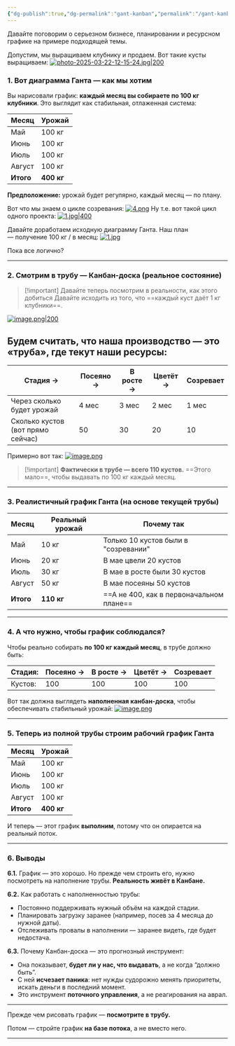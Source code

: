 ```yaml
---
{"dg-publish":true,"dg-permalink":"gant-kanban","permalink":"/gant-kanban/"}
---
```




Давайте поговорим о серьезном бизнесе, планировании и ресурсном графике на примере подходящей темы. 

Допустим, мы выращиваем клубнику и продаем. Вот такие кусты выращиваем:
[![photo-2025-03-22-12-15-24.jpg|200](https://i.postimg.cc/TwBPYVrg/photo-2025-03-22-12-15-24.jpg)](https://postimg.cc/ftjs80qR)

### 1. Вот диаграмма Ганта — как мы хотим

Вы нарисовали график: **каждый месяц вы собираете по 100 кг клубники**. Это выглядит как стабильная, отлаженная система:


| Месяц     | Урожай     |
| --------- | ---------- |
| Май       | 100 кг     |
| Июнь      | 100 кг     |
| Июль      | 100 кг     |
| Август    | 100 кг     |
| **Итого** | **400 кг** |

**Предположение:** урожай будет регулярно, каждый месяц — по плану.


Вот что мы знаем о цикле созревания:
[![4.png](https://i.postimg.cc/L56Jnt5s/4.png)](https://postimg.cc/2bMktB4p)
Ну т.е. вот такой цикл одного проекта:
[![1.jpg|400](https://i.postimg.cc/x1ScmVc7/1.jpg)](https://postimg.cc/fJBz4F7j)

Давайте доработаем исходную диаграмму Ганта. Наш план — получение 100 кг / в месяц:
[![1.jpg](https://i.postimg.cc/j5kXXQ9D/1.jpg)](https://postimg.cc/ZBppY3Jm)

Пока все логично?

---

### 2. Смотрим в трубу — Канбан-доска (реальное состояние)


> [!important] Давайте теперь посмотрим в реальности, как этого добиться
> Давайте исходить из того, что ==каждый куст даёт 1 кг клубники==. 


[![image.png|200](https://i.postimg.cc/2jvXCgBy/image.png)](https://postimg.cc/c6xcm9hG)

## Будем считать, что наша производство — это «труба», где текут наши ресурсы:

| Стадия →                          | Посеяно → | В росте → | Цветёт → | Созревает |
| --------------------------------- | --------- | --------- | -------- | --------- |
| Через сколько будет урожай        | 4 мес     | 3 мес     | 2 мес    | 1 мес     |
| Сколько кустов (вот прямо сейчас) | 50        | 30        | 20       | 10        |

Примерно вот так:
[![image.png](https://i.postimg.cc/RZ4M7jHb/image.png)](https://postimg.cc/0bXRxXZp)

> [!important] **Фактически в трубе — всего 110 кустов.** 
> ==Этого мало==, чтобы выдавать по 100 кг каждый месяц.



---

### 3. Реалистичный график Ганта (на основе текущей трубы)

| Месяц     | Реальный урожай | Почему так                               |
| --------- | --------------- | ---------------------------------------- |
| Май       | 10 кг           | Только 10 кустов были в "созревании"     |
| Июнь      | 20 кг           | В мае цвели 20 кустов                    |
| Июль      | 30 кг           | В мае в росте были 30 кустов             |
| Август    | 50 кг           | В мае посеяны 50 кустов                  |
| **Итого** | **110 кг**      | ==А не 400, как в первоначальном плане== |

---

### 4. А что нужно, чтобы график соблюдался?

Чтобы реально собирать **по 100 кг каждый месяц**, в трубе должно быть:


| Стадия: | Посеяно → | В росте → | Цветёт → | Созревает |
| ------- | --------- | --------- | -------- | --------- |
| Кустов: | 100       | 100       | 100      | 100       |


Вот так должна выглядеть **наполненная канбан-доска**, чтобы обеспечивать стабильный урожай:
[![image.png](https://i.postimg.cc/VNZjxyQK/image.png)](https://postimg.cc/HJ5cMhLM)

---

### 5. Теперь из полной трубы строим рабочий график Ганта

| Месяц     | Урожай |
|-----------|--------|
| Май       | 100 кг |
| Июнь      | 100 кг |
| Июль      | 100 кг |
| Август    | 100 кг |
| **Итого** | **400 кг** |

И теперь — этот график **выполним**, потому что он опирается на реальный поток.

---

### 6. Выводы

**6.1.** График — это хорошо. Но прежде чем строить его, нужно посмотреть на наполнение трубы. **Реальность живёт в Канбане.**

**6.2.** Как работать с наполненностью трубы:
- Постоянно поддерживать нужный объём на каждой стадии.
- Планировать загрузку заранее (например, посев за 4 месяца до нужной даты).
- Отслеживать провалы в наполнении — заранее видеть, где будет недостача.

**6.3.** Почему Канбан-доска — это прогнозный инструмент:
- Она показывает, **будет ли у нас, что выдавать**, а не когда “должно быть”.
- С ней **исчезает паника**: нет нужды судорожно менять приоритеты, искать деньги в последний момент.
- Это инструмент **поточного управления**, а не реагирования на аврал.

---

Прежде чем рисовать график — **посмотрите в трубу.**

Потом — стройте график **на базе потока**, а не вместо него.

---

<!--
- [Тихон статья](https://chatgpt.com/g/g-p-6788100e095c81919486a7592fd3dc44-pomoshchnik-na-formulirovanie/c/67d0ed1c-5824-8011-8f40-6fd31d2b7348)
- [Тихон рисунки]()
- -->